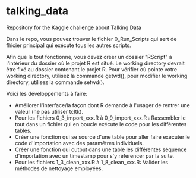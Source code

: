 # talking_data
Repository for the Kaggle challenge about Talking Data

Dans le repo, vous pouvez trouver le fichier 0_Run_Scripts qui sert de fhicier principal qui exécute tous les autres scripts. 

Afin que le tout fonctionne, vous devez créer un dossier "RScript" à l'intérieur du dossier où le projet R est situé. Le working directory devrait être fixé au dossier contenant le projet R. Pour vérifier où pointe votre working directory, utilisez la commande getwd(), pour modifier le working directory, utilisez la commande setwd().

Voici les développements à faire:

- Améliorer l'interface/la façon dont R demande à l'usager de rentrer une valeur (ne pas utiliser tcltk).
- Pour les fichiers 0_3_import_xxx.R à 0_9_import_xxx.R : Rassembler le tout dans un fichier qui en boucle exécute le code pour les différentes tables.
- Créer une fonction qui se source d'une table pour aller faire exécuter le code d'importation avec des paramêtres individuels.
- Créer une fonction qui output dans une table les différentes séquence d'importation avec un timestamp pour s'y référencer par la suite.
- Pour les fichiers 1_3_clean_xxx.R à 1_8_clean_xxx.R: Valider les méthodes de nettoyage employées.
